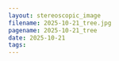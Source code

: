```yaml
---
layout: stereoscopic_image
filename: 2025-10-21_tree.jpg
pagename: 2025-10-21_tree
date: 2025-10-21
tags:
---
```

